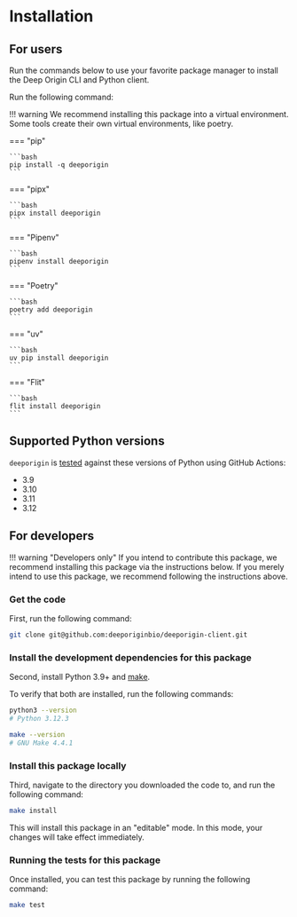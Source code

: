 # Installation

## For users

Run the commands below to use your favorite package manager to install the Deep Origin CLI and Python client.

Run the following command:


!!! warning
    We recommend installing this package into a virtual environment. Some tools create their own virtual environments, like poetry.


=== "pip"

    ```bash
    pip install -q deeporigin
    ```

=== "pipx"

    ```bash
    pipx install deeporigin
    ```

=== "Pipenv"

    ```bash
    pipenv install deeporigin
    ```

=== "Poetry"

    ```bash
    poetry add deeporigin
    ```

=== "uv"

    ```bash
    uv pip install deeporigin
    ```



=== "Flit"

    ```bash
    flit install deeporigin
    ```

## Supported Python versions

`deeporigin` is [tested](https://github.com/deeporiginbio/deeporigin-client/actions/workflows/main.yml) against these versions of Python using GitHub Actions:

- 3.9
- 3.10
- 3.11
- 3.12

## For developers

!!! warning "Developers only"
    If you intend to contribute this package, we recommend installing this package via the instructions below. If you merely intend to use this package, we recommend following the instructions above.

### Get the code

First, run the following command:
```bash
git clone git@github.com:deeporiginbio/deeporigin-client.git
```

### Install the development dependencies for this package

Second, install Python 3.9+ and
[make](https://www.gnu.org/software/make//).

To verify that both are installed, run the following commands:

```bash
python3 --version
# Python 3.12.3

make --version
# GNU Make 4.4.1
```

### Install this package locally

Third, navigate to the directory you downloaded the code to, and run the following command:

```bash
make install
```

This will install this package in an "editable" mode. In this mode, your changes will take effect
immediately.

### Running the tests for this package

Once installed, you can test this package by running the following command:

```bash
make test
```
